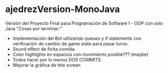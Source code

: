 # ajedrezVersion-MonoJava
Versión del Proyecto Final para Programación de Software I - OOP con solo Java
"Cosas por terminar:"
- Implementación del Bot utilizando queues y if statements con verificación de cambio de game state para pasar turno.
- Sound effect de ficha comida.
- Color highlights en espacios con movimiento posible??? (maybe)
- Todos hacer por lo menos DOS COMMITS
- Mejorar la gráfica de title screen
